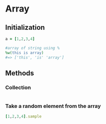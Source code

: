 # Array

## Initialization

```ruby
a = [1,2,3,4]

#array of string using %
%w(this is array)
#=> ['this', 'is' 'array']
```

## Methods

### Collection

```ruby
```

### Take a random element from the array
```ruby
[1,2,3,4].sample
```
